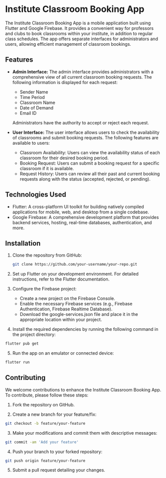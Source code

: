 # Institute Classroom Booking App

The Institute Classroom Booking App is a mobile application built using Flutter and Google Firebase. It provides a convenient way for professors and clubs to book classrooms within your institute, in addition to regular class schedules. The app offers separate interfaces for administrators and users, allowing efficient management of classroom bookings.

## Features

- **Admin Interface:** The admin interface provides administrators with a comprehensive view of all current classroom booking requests. The following information is displayed for each request:

  - Sender Name
  - Time Period
  - Classroom Name
  - Date of Demand
  - Email ID

  Administrators have the authority to accept or reject each request.

- **User Interface:** The user interface allows users to check the availability of classrooms and submit booking requests. The following features are available to users:

  - Classroom Availability: Users can view the availability status of each classroom for their desired booking period.
  - Booking Request: Users can submit a booking request for a specific classroom if it is available.
  - Request History: Users can review all their past and current booking requests along with the status (accepted, rejected, or pending).

## Technologies Used

- Flutter: A cross-platform UI toolkit for building natively compiled applications for mobile, web, and desktop from a single codebase.
- Google Firebase: A comprehensive development platform that provides backend services, hosting, real-time databases, authentication, and more.

## Installation

1. Clone the repository from GitHub:

   ```bash
   git clone https://github.com/your-username/your-repo.git

2. Set up Flutter on your development environment. For detailed instructions, refer to the Flutter documentation.

3. Configure the Firebase project:

    - Create a new project on the Firebase Console.
    - Enable the necessary Firebase services (e.g., Firebase Authentication, Firebase Realtime Database).
    - Download the google-services.json file and place it in the appropriate location within your project.

4. Install the required dependencies by running the following command in the project directory:
  
  ```bash
  flutter pub get
  ```
  
5. Run the app on an emulator or connected device:

  ```bash
  flutter run
  ```
  
## Contributing

We welcome contributions to enhance the Institute Classroom Booking App. To contribute, please follow these steps:

1. Fork the repository on GitHub.

2. Create a new branch for your feature/fix:
```bash
git checkout -b feature/your-feature
```

3. Make your modifications and commit them with descriptive messages:
```bash
git commit -am 'Add your feature'
```

4. Push your branch to your forked repository:
```bash
git push origin feature/your-feature
```

5. Submit a pull request detailing your changes.
